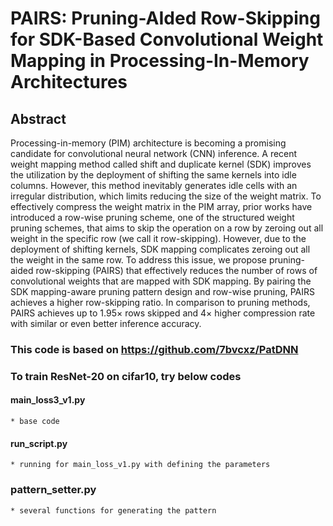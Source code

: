 # PAIRS: Pruning-AIded Row-Skipping for SDK-Based Convolutional Weight Mapping in Processing-In-Memory Architectures

## Abstract
Processing-in-memory (PIM) architecture is becoming a promising candidate for convolutional neural network (CNN) inference. A recent weight mapping method called shift and duplicate kernel (SDK) improves the utilization by the deployment of shifting the same kernels into idle columns. However, this method inevitably generates idle cells with an irregular distribution, which limits reducing the size of the weight matrix. To effectively compress the weight matrix in the PIM array, prior works have introduced a row-wise pruning scheme, one of the structured weight pruning schemes, that aims to skip the operation on a row by zeroing out all weight in the specific row (we call it row-skipping). However, due to the deployment of shifting kernels, SDK mapping complicates zeroing out all the weight in the same row. To address this issue, we propose pruning-aided row-skipping (PAIRS) that effectively reduces the number of rows of convolutional weights that are mapped with SDK mapping. By pairing the SDK mapping-aware pruning pattern design and row-wise pruning, PAIRS achieves a higher row-skipping ratio. In comparison to pruning methods, PAIRS achieves up to 1.95× rows skipped and 4× higher compression rate with similar or even better inference accuracy.


### This code is based on https://github.com/7bvcxz/PatDNN

### To train ResNet-20 on cifar10, try below codes
  #### main_loss3_v1.py 
    * base code
  #### run_script.py 
    * running for main_loss_v1.py with defining the parameters
  ### pattern_setter.py
    * several functions for generating the pattern
